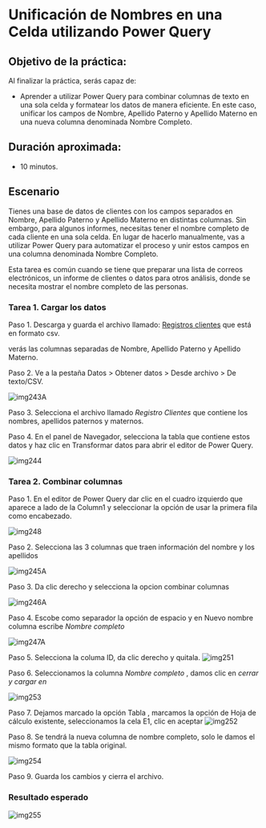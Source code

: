 # Unificación de Nombres en una Celda utilizando Power Query


## Objetivo de la práctica:
Al finalizar la práctica, serás capaz de:

- Aprender a utilizar Power Query para combinar columnas de texto en una sola celda y formatear los datos de manera eficiente. En este caso, unificar los campos de Nombre, Apellido Paterno y Apellido Materno en una nueva columna denominada Nombre Completo.



## Duración aproximada:
- 10 minutos.

## Escenario
Tienes una base de datos de clientes con los campos separados en Nombre, Apellido Paterno y Apellido Materno en distintas columnas. Sin embargo, para algunos informes, necesitas tener el nombre completo de cada cliente en una sola celda. En lugar de hacerlo manualmente, vas a utilizar Power Query para automatizar el proceso y unir estos campos en una columna denominada Nombre Completo.

Esta tarea es común cuando se tiene que preparar una lista de correos electrónicos, un informe de clientes o datos para otros análisis, donde se necesita mostrar el nombre completo de las personas.

### Tarea 1. Cargar los datos

Paso 1. Descarga y guarda el archivo llamado: [Registros clientes](<Registros clientes.csv>) que está en formato csv.

verás las columnas separadas de Nombre, Apellido Paterno y Apellido Materno.

Paso 2. Ve a la pestaña Datos > Obtener datos > Desde archivo > De texto/CSV.

![img243A](../images/img243A.png)

Paso 3. Selecciona el archivo  llamado *Registro Clientes* que contiene los nombres, apellidos paternos y maternos.

Paso 4. En el panel de Navegador, selecciona la tabla que contiene estos datos y haz clic en Transformar datos para abrir el editor de Power Query.

![img244](../images/img244.png)

### Tarea 2. Combinar columnas

Paso 1. En el editor de Power Query dar clic en el cuadro izquierdo que aparece a lado de la Column1 y seleccionar la opción de usar la primera fila como encabezado.

![img248](../images/img248.png)

Paso 2. Selecciona las 3 columnas que traen información del nombre y los apellidos 

![img245A](../images/img245A.png)

Paso 3. Da clic derecho y selecciona la opcion combinar columnas 

![img246A](../images/img246A.png)

Paso 4. Escobe como separador la opción de espacio y en Nuevo nombre columna escribe *Nombre completo*


![img247A](../images/img247A.png)

Paso 5. Selecciona la columa ID, da clic derecho y quitala.
![img251](../images/img251.png)

Paso 6. Seleccionamos la columna *Nombre completo* , damos clic en *cerrar y cargar en*

![img253](../images/img253.png)

Paso 7. Dejamos marcado la opción Tabla , marcamos la opción de Hoja de cálculo existente, seleccionamos la cela E1, clic en aceptar
![img252](../images/img252.png)

Paso 8. Se tendrá la nueva columna de nombre completo, solo le damos el mismo formato que la tabla original. 

![img254](../images/img254.png)

Paso 9. Guarda los cambios y cierra el archivo.

### Resultado esperado

![img255](../images/img255.png)

